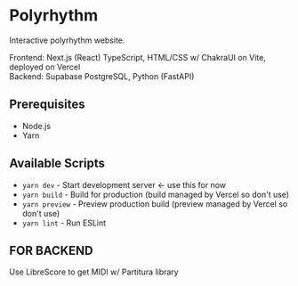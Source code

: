 

# Polyrhythm

Interactive polyrhythm website.

Frontend: Next.js (React) TypeScript, HTML/CSS w/ ChakraUI on Vite, deployed on Vercel  
Backend: Supabase PostgreSQL, Python (FastAPI)

## Prerequisites

- Node.js
- Yarn

## Available Scripts

- `yarn dev` - Start development server $\leftarrow$ use this for now
- `yarn build` - Build for production (build managed by Vercel so don't use)
- `yarn preview` - Preview production build (preview managed by Vercel so don't use)
- `yarn lint` - Run ESLint



## FOR BACKEND
Use LibreScore to get MIDI w/ Partitura library
